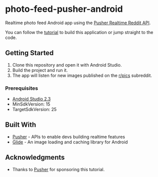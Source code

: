 # photo-feed-pusher-android
Realtime photo feed Android app using the [Pusher Realtime Reddit API](https://blog.pusher.com/pusher-realtime-reddit-api/). 

You can follow the [tutorial](https://pusher.com/tutorials/photo-feed-android/) to build this application or jump straight to the code.


## Getting Started
1. Clone this repository and open it with Android Studio.
2. Build the project and run it.
3. The app will listen for new images published on the [r/pics](https://www.reddit.com/r/pics/) subreddit.

### Prerequisites

- [Android Studio 2.3](https://developer.android.com/studio/index.html)
- MinSdkVersion: 15
- TargetSdkVersion: 25

## Built With

* [Pusher](https://pusher.com/) - APIs to enable devs building realtime features
* [Glide](https://github.com/bumptech/glide) - An image loading and caching library for Android

## Acknowledgments

* Thanks to [Pusher](https://pusher.com/) for sponsoring this tutorial.
